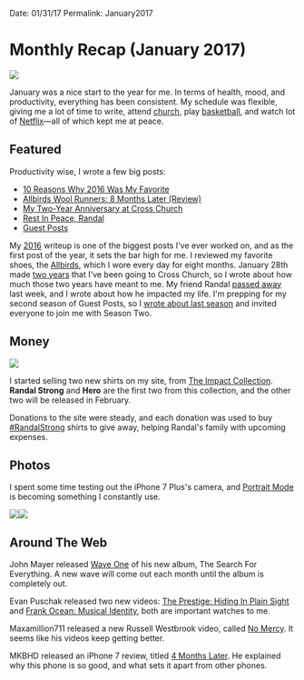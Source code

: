 
Date: 01/31/17
Permalink: January2017

# Monthly Recap (January 2017)

![](https://dl.dropboxusercontent.com/s/05e2nu8oul4z2f5/2A8596FB-147D-481C-89A5-C5F1C0DFC6E7.JPG)

January was a nice start to the year for me. In terms of health, mood, and productivity, everything has been consistent. My schedule was flexible, giving me a lot of time to write, attend [church](http://nashp.com/tagged/cross-church-notes), play [basketball](http://nashp.com/tagged/basketball-sessions), and watch lot of [Netflix](http://nashp.com/netflix-jan-17)—all of which kept me at peace.

## Featured

Productivity wise, I wrote a few big posts:

- [10 Reasons Why 2016 Was My Favorite](http://nashp.com/2016)
- [Allbirds Wool Runners: 8 Months Later (Review)](http://nashp.com/allbirds)
- [My Two-Year Anniversary at Cross Church](http://nashp.com/cc2)
- [Rest In Peace, Randal](http://nashp.com/randal)
- [Guest Posts](http://nashp.com/guests)

My [2016](http://nashp.com/2016) writeup is one of the biggest posts I've ever worked on, and as the first post of the year, it sets the bar high for me. I reviewed my favorite shoes, the [Allbirds](http://nashp.com/allbirds), which I wore every day for eight months. January 28th made [two years](http://nashp.com/cc2) that I've been going to Cross Church, so I wrote about how much those two years have meant to me. My friend Randal [passed away](http://nashp.com/randal) last week, and I wrote about how he impacted my life. I'm prepping for my second season of Guest Posts, so I [wrote about last season](http://nashp.com/guests) and invited everyone to join me with Season Two.

## Money

![](https://dl.dropboxusercontent.com/s/0j9lkbdxki042as/Image%20(13).jpeg)

I started selling two new shirts on my site, from [The Impact Collection](http://nashp.com/the-impact-collection). **Randal Strong** and **Hero** are the first two from this collection, and the other two will be released in February.

Donations to the site were steady, and each donation was used to buy [\#RandalStrong](http://nashp.com/the-impact-collection#randal-strong) shirts to give away, helping Randal's family with upcoming expenses.

## Photos

I spent some time testing out the iPhone 7 Plus's camera, and [Portrait Mode](http://nashp.com/portrait-mode) is becoming something I constantly use.

![](https://dl.dropboxusercontent.com/s/wmz0ffbki9xi65q/IMG_2987.jpeg)![](https://dl.dropboxusercontent.com/s/y7y0can145roulz/FullSizeRender%20(118).jpg)

## Around The Web

John Mayer released [Wave One](http://nashp.com/john-mayer-the-search-for-everything-wave-one) of his new album, The Search For Everything. A new wave will come out each month until the album is completely out.

Evan Puschak released two new videos: [The Prestige: Hiding In Plain Sight](http://nashp.com/the-prestige-hiding-in-plain-sight) and [Frank Ocean: Musical Identity](http://nashp.com/frank-ocean-musical-identity), both are important watches to me.

Maxamillion711 released a new Russell Westbrook video, called [No Mercy](http://nashp.com/russell-westbrook-no-mercy). It seems like his videos keep getting better.

MKBHD released an iPhone 7 review, titled [4 Months Later](http://nashp.com/iphone-7-review-4-months-later). He explained why this phone is so good, and what sets it apart from other phones.